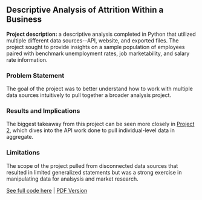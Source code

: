 ## Descriptive Analysis of Attrition Within a Business

**Project description:** a descriptive analysis completed in Python that utilized multiple different data sources--API, website, and exported files. The project sought to provide insights on a sample population of employees paired with benchmark unemployment rates, job marketability, and salary rate information.

### Problem Statement

The goal of the project was to better understand how to work with multiple data sources intuitively to pull together a broader analysis project.

### Results and Implications
The biggest takeaway from this project can be seen more closely in [Project 2](Project02.Mmd), which dives into the API work done to pull individual-level data in aggregate.


### Limitations
The scope of the project pulled from disconnected data sources that resulted in limited generalized statements but was a strong exercise in manipulating data for analsysis and market research. 


[See full code here](https://github.com/aszimmer/aszimmer.github.io/blob/master/Project03/Project03.ipynb) | [PDF Version](https://github.com/aszimmer/aszimmer.github.io/blob/master/Project03/Project03.pdf)



